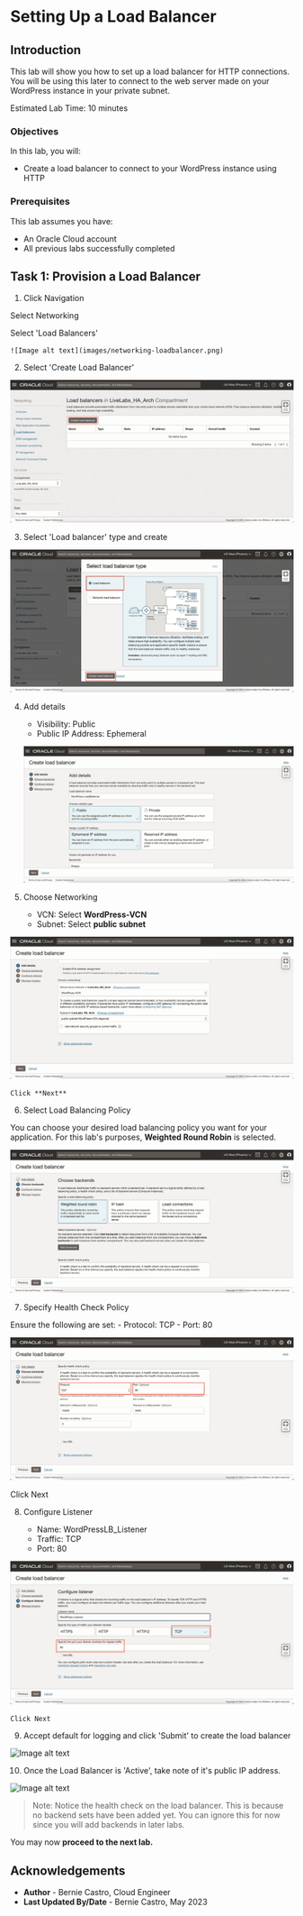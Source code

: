# Setting Up a Load Balancer

## Introduction

This lab will show you how to set up a load balancer for HTTP connections. You will be using this later to connect to the web server made on your WordPress instance in your private subnet.

Estimated Lab Time: 10 minutes

### Objectives

In this lab, you will:
* Create a load balancer to connect to your WordPress instance using HTTP

### Prerequisites

This lab assumes you have:
* An Oracle Cloud account
* All previous labs successfully completed

## Task 1: Provision a Load Balancer

1. Click Navigation



  Select Networking



  Select 'Load Balancers'

	![Image alt text](images/networking-loadbalancer.png)

2. Select 'Create Load Balancer'

  ![Image alt text](images/loadbalancer-create.png)

3. Select 'Load balancer' type and create

  ![Image alt text](images/loadbalancer-type.png)

4. Add details



    - Visibility: Public
    - Public IP Address: Ephemeral

    ![Image alt text](images/loadbalancer-details.png)

5. Choose Networking



    - VCN: Select **WordPress-VCN**
    - Subnet: Select **public subnet**

  ![Image alt text](images/loadbalancer-networking.png)



    Click **Next**

6. Select Load Balancing Policy



  You can choose your desired load balancing policy you want for your application. For this lab's purposes, **Weighted Round Robin** is selected.

  ![Image alt text](images/loadbalancer-policy.png)

7. Specify Health Check Policy



  Ensure the following are set:
    - Protocol: TCP
    - Port: 80

  ![Image alt text](images/loadbalancer-healthcheck.png)



  Click Next

8. Configure Listener



    - Name: WordPressLB_Listener
    - Traffic: TCP
    - Port: 80

  ![Image alt text](images/load-balancer-listener.png)



    Click Next

9. Accept default for logging and click 'Submit' to create the load balancer

  ![Image alt text](loadbalancer-provisioning.png)

10. Once the Load Balancer is 'Active', take note of it's public IP address.

  ![Image alt text](loadbalancer-active.png)

  > Note: Notice the health check on the load balancer. This is because no backend sets have been added yet. You can ignore this for now since you will add backends in later labs.

You may now **proceed to the next lab.**

## Acknowledgements
* **Author** - Bernie Castro, Cloud Engineer
* **Last Updated By/Date** - Bernie Castro, May 2023
